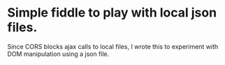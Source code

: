 # Simple fiddle to play with local json files.

Since CORS blocks ajax calls to local files, I wrote this to experiment with DOM manipulation using a json file.

